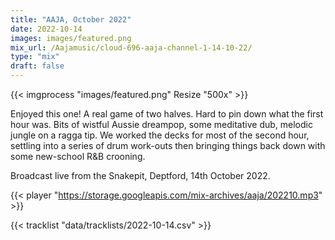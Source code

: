 ```yaml
---
title: "AAJA, October 2022"
date: 2022-10-14
images: images/featured.png
mix_url: /Aajamusic/cloud-696-aaja-channel-1-14-10-22/
type: "mix"
draft: false
---
```


{{< imgprocess "images/featured.png" Resize "500x" >}}

Enjoyed this one! A real game of two halves. Hard to pin down what the first hour was. Bits of wistful Aussie dreampop, some meditative dub, melodic jungle on a ragga tip. We worked the decks for most of the second hour, settling into a series of drum work-outs then bringing things back down with some new-school R&B crooning.

Broadcast live from the Snakepit, Deptford, 14th October 2022.

{{< player "https://storage.googleapis.com/mix-archives/aaja/202210.mp3" >}}

{{< tracklist "data/tracklists/2022-10-14.csv" >}}
